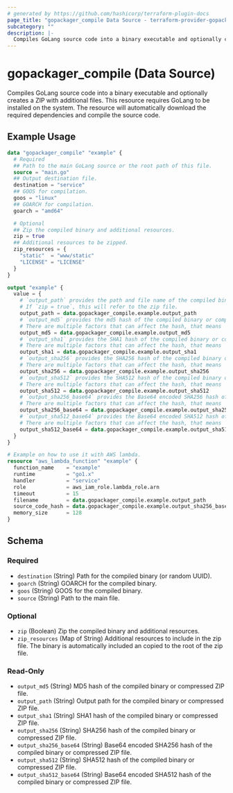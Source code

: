 ```yaml
---
# generated by https://github.com/hashicorp/terraform-plugin-docs
page_title: "gopackager_compile Data Source - terraform-provider-gopackager"
subcategory: ""
description: |-
  Compiles GoLang source code into a binary executable and optionally creates a ZIP with additional files. This resource requires GoLang to be installed on the system. The resource will automatically download the required dependencies and compile the source code.
---
```


# gopackager_compile (Data Source)

Compiles GoLang source code into a binary executable and optionally creates a ZIP with additional files. This resource requires GoLang to be installed on the system. The resource will automatically download the required dependencies and compile the source code.

## Example Usage

```terraform
data "gopackager_compile" "example" {
  # Required
  ## Path to the main GoLang source or the root path of this file.
  source = "main.go"
  ## Output destination file.
  destination = "service"
  ## GOOS for compilation.
  goos = "linux"
  ## GOARCH for compilation.
  goarch = "amd64"

  # Optional
  ## Zip the compiled binary and additional resources.
  zip = true
  ## Additional resources to be zipped.
  zip_resources = {
    "static"  = "www/static"
    "LICENSE" = "LICENSE"
  }
}

output "example" {
  value = {
    # `output_path` provides the path and file name of the compiled binary.
    # If `zip = true`, this will refer to the zip file.
    output_path = data.gopackager_compile.example.output_path
    # `output_md5` provides the md5 hash of the compiled binary or compressed ZIP file as hexadecimal encoded.
    # There are multiple factors that can affect the hash, that means
    output_md5 = data.gopackager_compile.example.output_md5
    # `output_sha1` provides the SHA1 hash of the compiled binary or compressed ZIP file as hexadecimal encoded.
    # There are multiple factors that can affect the hash, that means
    output_sha1 = data.gopackager_compile.example.output_sha1
    # `output_sha256` provides the SHA256 hash of the compiled binary or compressed ZIP file as hexadecimal encoded.
    # There are multiple factors that can affect the hash, that means
    output_sha256 = data.gopackager_compile.example.output_sha256
    # `output_sha512` provides the SHA512 hash of the compiled binary or compressed ZIP file as hexadecimal encoded.
    # There are multiple factors that can affect the hash, that means
    output_sha512 = data.gopackager_compile.example.output_sha512
    # `output_sha256_base64` provides the Base64 encoded SHA256 hash of the compiled binary or compressed ZIP file.
    # There are multiple factors that can affect the hash, that means
    output_sha256_base64 = data.gopackager_compile.example.output_sha256_base64
    # `output_sha512_base64` provides the Base64 encoded SHA512 hash of the compiled binary or compressed ZIP file.
    # There are multiple factors that can affect the hash, that means
    output_sha512_base64 = data.gopackager_compile.example.output_sha512_base64
  }
}

# Example on how to use it with AWS lambda.
resource "aws_lambda_function" "example" {
  function_name    = "example"
  runtime          = "go1.x"
  handler          = "service"
  role             = aws_iam_role.lambda_role.arn
  timeout          = 15
  filename         = data.gopackager_compile.example.output_path
  source_code_hash = data.gopackager_compile.example.output_sha256_base64
  memory_size      = 128
}
```

<!-- schema generated by tfplugindocs -->
## Schema

### Required

- `destination` (String) Path for the compiled binary (or random UUID).
- `goarch` (String) GOARCH for the compiled binary.
- `goos` (String) GOOS for the compiled binary.
- `source` (String) Path to the main file.

### Optional

- `zip` (Boolean) Zip the compiled binary and additional resources.
- `zip_resources` (Map of String) Additional resources to include in the zip file. The binary is automatically included an copied to the root of the zip file.

### Read-Only

- `output_md5` (String) MD5 hash of the compiled binary or compressed ZIP file.
- `output_path` (String) Output path for the compiled binary or compressed ZIP file.
- `output_sha1` (String) SHA1 hash of the compiled binary or compressed ZIP file.
- `output_sha256` (String) SHA256 hash of the compiled binary or compressed ZIP file.
- `output_sha256_base64` (String) Base64 encoded SHA256 hash of the compiled binary or compressed ZIP file.
- `output_sha512` (String) SHA512 hash of the compiled binary or compressed ZIP file.
- `output_sha512_base64` (String) Base64 encoded SHA512 hash of the compiled binary or compressed ZIP file.
